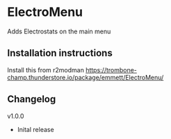 # ElectroMenu
Adds Electrostats on the main menu

## Installation instructions
Install this from r2modman https://trombone-champ.thunderstore.io/package/emmett/ElectroMenu/

## Changelog
v1.0.0
- Inital release
